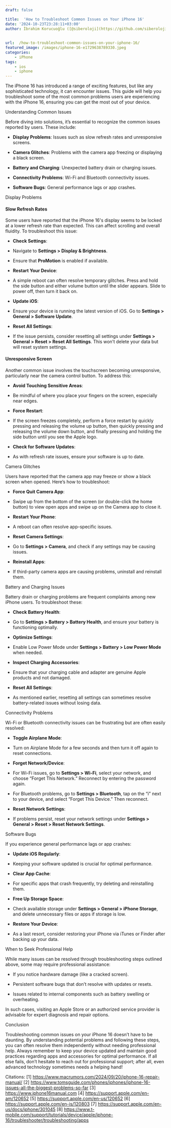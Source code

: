 ```yaml
---
draft: false

title:  'How to Troubleshoot Common Issues on Your iPhone 16'
date: '2024-10-23T23:28:11+03:00'
author: İbrahim Korucuoğlu ([@siberoloji](https://github.com/siberoloji))
 
 
url:  /how-to-troubleshoot-common-issues-on-your-iphone-16/
featured_image: /images/iphone-16-e1729638789330.jpeg
categories:
    - iPhone
tags:
    - ios
    - iphone
---
```



The iPhone 16 has introduced a range of exciting features, but like any sophisticated technology, it can encounter issues. This guide will help you troubleshoot some of the most common problems users are experiencing with the iPhone 16, ensuring you can get the most out of your device.



Understanding Common Issues



Before diving into solutions, it’s essential to recognize the common issues reported by users. These include:


* **Display Problems**: Issues such as slow refresh rates and unresponsive screens.

* **Camera Glitches**: Problems with the camera app freezing or displaying a black screen.

* **Battery and Charging**: Unexpected battery drain or charging issues.

* **Connectivity Problems**: Wi-Fi and Bluetooth connectivity issues.

* **Software Bugs**: General performance lags or app crashes.




Display Problems


#### Slow Refresh Rates



Some users have reported that the iPhone 16's display seems to be locked at a lower refresh rate than expected. This can affect scrolling and overall fluidity. To troubleshoot this issue:


* **Check Settings**:



* Navigate to **Settings &gt; Display &amp; Brightness**.

* Ensure that **ProMotion** is enabled if available.



* **Restart Your Device**:



* A simple reboot can often resolve temporary glitches. Press and hold the side button and either volume button until the slider appears. Slide to power off, then turn it back on.



* **Update iOS**:



* Ensure your device is running the latest version of iOS. Go to **Settings &gt; General &gt; Software Update**.



* **Reset All Settings**:



* If the issue persists, consider resetting all settings under **Settings &gt; General &gt; Reset &gt; Reset All Settings**. This won’t delete your data but will reset system settings.



#### Unresponsive Screen



Another common issue involves the touchscreen becoming unresponsive, particularly near the camera control button. To address this:


* **Avoid Touching Sensitive Areas**:



* Be mindful of where you place your fingers on the screen, especially near edges.



* **Force Restart**:



* If the screen freezes completely, perform a force restart by quickly pressing and releasing the volume up button, then quickly pressing and releasing the volume down button, and finally pressing and holding the side button until you see the Apple logo.



* **Check for Software Updates**:



* As with refresh rate issues, ensure your software is up to date.




Camera Glitches



Users have reported that the camera app may freeze or show a black screen when opened. Here’s how to troubleshoot:


* **Force Quit Camera App**:



* Swipe up from the bottom of the screen (or double-click the home button) to view open apps and swipe up on the Camera app to close it.



* **Restart Your Phone**:



* A reboot can often resolve app-specific issues.



* **Reset Camera Settings**:



* Go to **Settings &gt; Camera**, and check if any settings may be causing issues.



* **Reinstall Apps**:



* If third-party camera apps are causing problems, uninstall and reinstall them.




Battery and Charging Issues



Battery drain or charging problems are frequent complaints among new iPhone users. To troubleshoot these:


* **Check Battery Health**:



* Go to **Settings &gt; Battery &gt; Battery Health**, and ensure your battery is functioning optimally.



* **Optimize Settings**:



* Enable Low Power Mode under **Settings &gt; Battery &gt; Low Power Mode** when needed.



* **Inspect Charging Accessories**:



* Ensure that your charging cable and adapter are genuine Apple products and not damaged.



* **Reset All Settings**:



* As mentioned earlier, resetting all settings can sometimes resolve battery-related issues without losing data.




Connectivity Problems



Wi-Fi or Bluetooth connectivity issues can be frustrating but are often easily resolved:


* **Toggle Airplane Mode**:



* Turn on Airplane Mode for a few seconds and then turn it off again to reset connections.



* **Forget Network/Device**:



* For Wi-Fi issues, go to **Settings &gt; Wi-Fi**, select your network, and choose “Forget This Network.” Reconnect by entering the password again.

* For Bluetooth problems, go to **Settings &gt; Bluetooth**, tap on the “i” next to your device, and select “Forget This Device.” Then reconnect.



* **Reset Network Settings**:



* If problems persist, reset your network settings under **Settings &gt; General &gt; Reset &gt; Reset Network Settings**.




Software Bugs



If you experience general performance lags or app crashes:


* **Update iOS Regularly**:



* Keeping your software updated is crucial for optimal performance.



* **Clear App Cache**:



* For specific apps that crash frequently, try deleting and reinstalling them.



* **Free Up Storage Space**:



* Check available storage under **Settings &gt; General &gt; iPhone Storage**, and delete unnecessary files or apps if storage is low.



* **Restore Your Device**:



* As a last resort, consider restoring your iPhone via iTunes or Finder after backing up your data.




When to Seek Professional Help



While many issues can be resolved through troubleshooting steps outlined above, some may require professional assistance:


* If you notice hardware damage (like a cracked screen).

* Persistent software bugs that don’t resolve with updates or resets.

* Issues related to internal components such as battery swelling or overheating.




In such cases, visiting an Apple Store or an authorized service provider is advisable for expert diagnosis and repair options.



Conclusion



Troubleshooting common issues on your iPhone 16 doesn’t have to be daunting. By understanding potential problems and following these steps, you can often resolve them independently without needing professional help. Always remember to keep your device updated and maintain good practices regarding apps and accessories for optimal performance. If all else fails, don’t hesitate to reach out for professional support; after all, even advanced technology sometimes needs a helping hand!



Citations: [1] https://www.macrumors.com/2024/09/20/iphone-16-repair-manual/ [2] https://www.tomsguide.com/phones/iphones/iphone-16-issues-all-the-biggest-problems-so-far [3] https://www.iphone16manual.com [4] https://support.apple.com/en-am/120652 [5] https://support.apple.com/en-us/120652 [6] https://support.apple.com/en-is/120803 [7] https://support.apple.com/en-us/docs/iphone/301045 [8] https://www.t-mobile.com/support/tutorials/device/apple/iphone-16/troubleshooter/troubleshooting/apps
